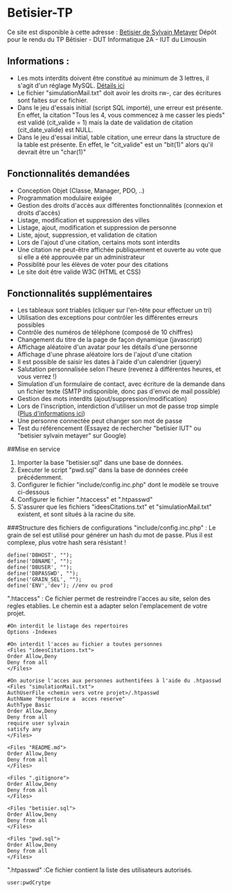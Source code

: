 # Betisier-TP
 
Ce site est disponible à cette adresse : [Betisier de Sylvain Metayer](http://www.betisier.sylvainmetayer.fr)
Dépôt pour le rendu du TP Bêtisier - DUT Informatique 2A - IUT du Limousin
 
 
## Informations :
- Les mots interdits doivent être constitué au minimum de 3 lettres, il s'agit d'un réglage MySQL. [Détails ici](http://stackoverflow.com/a/17797003)
- Le fichier "simulationMail.txt" doit avoir les droits rw-, car des écritures sont faites sur ce fichier.
- Dans le jeu d'essais initial (script SQL importé), une erreur est présente. En effet, la citation "Tous les 4, vous commencez à me casser les pieds" est validé (cit_valide = 1) mais la date de validation de citation (cit_date_valide) est NULL.
- Dans le jeu d'essai initial, table citation, une erreur dans la structure de la table est présente. En effet, le "cit_valide" est un "bit(1)" alors qu'il devrait être un "char(1)"


## Fonctionnalités demandées
- Conception Objet (Classe, Manager, PDO, ..)
- Programmation modulaire exigée
- Gestion des droits d'accès aux différentes fonctionnalités (connexion et droits d'accès)
- Listage, modification et suppression des villes
- Listage, ajout, modification et suppression de personne
- Liste, ajout, suppression, et validation de citation
- Lors de l'ajout d'une citation, certains mots sont interdits
- Une citation ne peut-être affichée publiquement et ouverte au vote que si elle a été approuvée par un administrateur
- Possiblité pour les élèves de voter pour des citations
- Le site doit être valide W3C (HTML et CSS)

## Fonctionnalités supplémentaires

- Les tableaux sont triables (cliquer sur l'en-tête pour effectuer un tri)
- Utilisation des exceptions pour contrôler les différentes erreurs possibles
- Contrôle des numéros de téléphone (composé de 10 chiffres)
- Changement du titre de la page de façon dynamique (javascript)
- Affichage aléatoire d'un avatar pour les détails d'une personne
- Affichage d'une phrase aléatoire lors de l'ajout d'une citation
- Il est possible de saisir les dates à l'aide d'un calendrier (jquery)
- Salutation personnalisée selon l'heure (revenez à différentes heures, et vous verrez !)
- Simulation d'un formulaire de contact, avec écriture de la demande dans un fichier texte (SMTP indisponible, donc pas d'envoi de mail possible)
- Gestion des mots interdits (ajout/suppression/modification)
- Lors de l'inscription, interdiction d'utiliser un mot de passe trop simple ([Plus d'informations ici](http://www.businessinsider.com/twitters-list-of-370-banned-passwords-2009-12))
- Une personne connectée peut changer son mot de passe
- Test du référencement (Essayez de rechercher "betisier IUT" ou "betisier sylvain metayer" sur Google)

##Mise en service
1. Importer la base "betisier.sql" dans une base de données.
2. Executer le script "pwd.sql" dans la base de données créée précédemment.
3. Configurer le fichier "include/config.inc.php" dont le modèle se trouve ci-dessous
4. Configurer le fichier ".htaccess" et ".htpasswd"
5. S'assurer que les fichiers "ideesCitations.txt" et "simulationMail.txt" existent, et sont situés à la racine du site.

###Structure des fichiers de configurations
"include/config.inc.php" : Le grain de sel est utilisé pour générer un hash du mot de passe. Plus il est complexe, plus votre hash sera résistant !
```
define('DBHOST', "");
define('DBNAME', "");
define('DBUSER', "");
define('DBPASSWD', "");
define('GRAIN_SEL', "");
define('ENV','dev'); //env ou prod
```

".htaccess" : Ce fichier permet de restreindre l'acces au site, selon des regles etablies. Le chemin est a adapter selon l'emplacement de votre projet.
```
#On interdit le listage des repertoires
Options -Indexes

#On interdit l'acces au fichier a toutes personnes
<Files "ideesCitations.txt">
Order Allow,Deny
Deny from all
</Files>

#On autorise l'acces aux personnes authentifées à l'aide du .htpasswd
<Files "simulationMail.txt">
AuthUserFile <chemin vers votre projet>/.htpasswd
AuthName "Repertoire a  acces reserve"
AuthType Basic
Order Allow,Deny
Deny from all
require user sylvain
satisfy any
</Files>

<Files "README.md">
Order Allow,Deny
Deny from all
</Files>

<Files ".gitignore">
Order Allow,Deny
Deny from all
</Files>

<Files "betisier.sql">
Order Allow,Deny
Deny from all
</Files>

<Files "pwd.sql">
Order Allow,Deny
Deny from all
</Files>
```

".htpasswd" :Ce fichier contient la liste des utilisateurs autorisés.
```
user:pwdCrytpe
```
